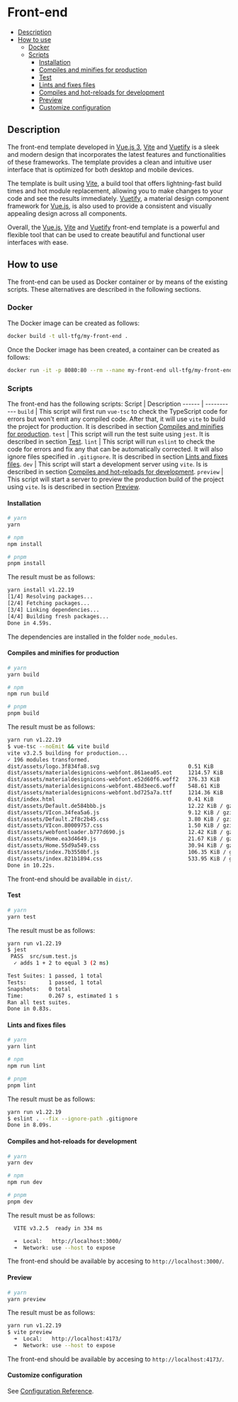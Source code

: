 # Front-end

<!-- TOC -->

- [Description](#description)
- [How to use](#how-to-use)
  - [Docker](#docker)
  - [Scripts](#scripts)
    - [Installation](#installation)
    - [Compiles and minifies for production](#compiles-and-minifies-for-production)
    - [Test](#test)
    - [Lints and fixes files](#lints-and-fixes-files)
    - [Compiles and hot-reloads for development](#compiles-and-hot-reloads-for-development)
    - [Preview](#preview)
    - [Customize configuration](#customize-configuration)

<!-- /TOC -->

## Description

The front-end template developed in [Vue.js 3](https://vuejs.org), [Vite](https://vitejs.dev) and [Vuetify](https://vuetifyjs.com) is a sleek and modern design that incorporates the latest features and functionalities of these frameworks. The template provides a clean and intuitive user interface that is optimized for both desktop and mobile devices.

The template is built using [Vite](https://vitejs.dev), a build tool that offers lightning-fast build times and hot module replacement, allowing you to make changes to your code and see the results immediately. [Vuetify](https://vuetifyjs.com), a material design component framework for [Vue.js](https://vuejs.org), is also used to provide a consistent and visually appealing design across all components.

Overall, the [Vue.js](https://vuejs.org), [Vite](https://vitejs.dev) and [Vuetify](https://vuetifyjs.com) front-end template is a powerful and flexible tool that can be used to create beautiful and functional user interfaces with ease.

## How to use

The front-end can be used as Docker container or by means of the existing scripts. These alternatives are described in the following sections.

### Docker

The Docker image can be created as follows:
```sh
docker build -t ull-tfg/my-front-end .
```
Once the Docker image has been created, a container can be created as follows:
```sh
docker run -it -p 8080:80 --rm --name my-front-end ull-tfg/my-front-end
```

### Scripts

The front-end has the following scripts:
Script | Description
------ | -----------
`build` | This script will first run `vue-tsc` to check the TypeScript code for errors but won't emit any compiled code. After that, it will use `vite` to build the project for production. It is described in section [Compiles and minifies for production](#compiles-and-minifies-for-production).
`test` | This script will run the test suite using `jest`. It is described in section [Test](#test).
`lint` | This script will run `eslint` to check the code for errors and fix any that can be automatically corrected. It will also ignore files specified in `.gitignore`. It is described in section [Lints and fixes files](#lints-and-fixes-files).
`dev` | This script will start a development server using `vite`. Is is described in section [Compiles and hot-reloads for development](#compiles-and-hot-reloads-for-development).
`preview` | This script will start a server to preview the production build of the project using `vite`. Is is described in section [Preview](#preview).

#### Installation

```sh
# yarn
yarn

# npm
npm install

# pnpm
pnpm install
```
The result must be as follows:
```sh
yarn install v1.22.19
[1/4] Resolving packages...
[2/4] Fetching packages...
[3/4] Linking dependencies...
[4/4] Building fresh packages...
Done in 4.59s.
```
The dependencies are installed in the folder `node_modules`.

#### Compiles and minifies for production

```sh
# yarn
yarn build

# npm
npm run build

# pnpm
pnpm build
```
The result must be as follows:
```sh
yarn run v1.22.19
$ vue-tsc --noEmit && vite build
vite v3.2.5 building for production...
✓ 196 modules transformed.
dist/assets/logo.3f834fa8.svg                            0.51 KiB
dist/assets/materialdesignicons-webfont.861aea05.eot     1214.57 KiB
dist/assets/materialdesignicons-webfont.e52d60f6.woff2   376.33 KiB
dist/assets/materialdesignicons-webfont.48d3eec6.woff    548.61 KiB
dist/assets/materialdesignicons-webfont.bd725a7a.ttf     1214.36 KiB
dist/index.html                                          0.41 KiB
dist/assets/Default.de584bbb.js                          12.22 KiB / gzip: 4.44 KiB
dist/assets/VIcon.34fea5a6.js                            9.12 KiB / gzip: 3.43 KiB
dist/assets/Default.2f8c2b45.css                         3.80 KiB / gzip: 1.04 KiB
dist/assets/VIcon.80009757.css                           1.50 KiB / gzip: 0.60 KiB
dist/assets/webfontloader.b777d690.js                    12.42 KiB / gzip: 4.98 KiB
dist/assets/Home.ea3d4649.js                             21.67 KiB / gzip: 7.57 KiB
dist/assets/Home.55d9a549.css                            30.94 KiB / gzip: 4.44 KiB
dist/assets/index.7b3550bf.js                            106.35 KiB / gzip: 41.89 KiB
dist/assets/index.821b1894.css                           533.95 KiB / gzip: 76.03 KiB
Done in 10.22s.
```
The front-end should be available in `dist/`.

#### Test

```sh
# yarn
yarn test
```
The result must be as follows:
```sh
yarn run v1.22.19
$ jest
 PASS  src/sum.test.js
  ✓ adds 1 + 2 to equal 3 (2 ms)

Test Suites: 1 passed, 1 total
Tests:       1 passed, 1 total
Snapshots:   0 total
Time:        0.267 s, estimated 1 s
Ran all test suites.
Done in 0.83s.
```

#### Lints and fixes files

```sh
# yarn
yarn lint

# npm
npm run lint

# pnpm
pnpm lint
```
The result must be as follows:
```sh
yarn run v1.22.19
$ eslint . --fix --ignore-path .gitignore
Done in 8.09s.
```

#### Compiles and hot-reloads for development

```sh
# yarn
yarn dev

# npm
npm run dev

# pnpm
pnpm dev
```
The result must be as follows:
```sh
  VITE v3.2.5  ready in 334 ms

  ➜  Local:   http://localhost:3000/
  ➜  Network: use --host to expose
```
The front-end should be available by accesing to `http://localhost:3000/`.

#### Preview
```sh
# yarn
yarn preview
```
The result must be as follows:
```sh
yarn run v1.22.19
$ vite preview
  ➜  Local:   http://localhost:4173/
  ➜  Network: use --host to expose
```
The front-end should be available by accesing to `http://localhost:4173/`.

#### Customize configuration

See [Configuration Reference](https://vitejs.dev/config/).